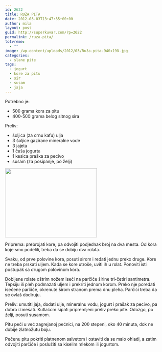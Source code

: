 ```yaml
---
id: 2622
title: RUŽA PITA
date: 2012-03-03T13:47:35+00:00
author: mila
layout: post
guid: http://superkuvar.com/?p=2622
permalink: /ruza-pita/
totvreme:
  - ""
image: /wp-content/uploads/2012/03/Ruža-pita-940x198.jpg
categories:
  - slane pite
tags:
  - jogurt
  - kore za pitu
  - sir
  - susam
  - jaja
---
```

Potrebno je:

  * 500 grama kora za pitu
  * 400-500 grama belog sitnog sira

Preliv:

  * šoljica (za crnu kafu) ulja
  * 3 šoljice gazirane mineralne vode
  * 3 jajeta
  * 1 čaša jogurta
  * 1 kesica praška za pecivo
  * susam (za posipanje, po želji)

<img class="alignnone size-medium wp-image-2624" title="Ruža pita" src="/wp-content/uploads/2012/03/Ruža-pita-300x225.jpg" alt="" width="300" height="225" /> 

Priprema: prebrojati kore, pa odvojiti podjednak broj na dva mesta. Od kora koje smo podelili, treba da se dobiju dva rolata.

Svaku, od prve polovine kora, posuti sirom i ređati jednu preko druge. Kore ne treba prskati uljem. Kada se kore utroše, uviti ih u rolat. Ponoviti isti postupak sa drugom polovinom kora.

Dobijene rolate oštrim nožem iseći na parčiće širine tri-četiri santimetra. Tepsiju ili pleh podmazati uljem i prekriti jednom korom. Preko nje poređati isečene parčiće, okrenute širom stranom prema dnu pleha. Parčići treba da se ovlaš dodiruju.

Preliv: umutiti jaja, dodati ulje, mineralnu vodu, jogurt i prašak za pecivo, pa dobro izmešati. Kutlačom sipati pripremljeni preliv preko pite. Odozgo, po želji, posuti susamom.

Pitu peći u već zagrejanoj pećnici, na 200 stepeni, oko 40 minuta, dok ne dobije zlatnožutu boju.

Pečenu pitu pokriti platnenom salvetom i ostaviti da se malo ohladi, a zatim odvojiti parčiće i poslužiti sa kiselim mlekom ili jogurtom.